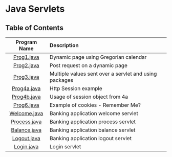 # Java Servlets

## Table of Contents

| Program Name                     | Description                          |
| :-----------------------------:  | :--------------------------------    |
|[Prog1.java](Prog1.java)  |Dynamic page using Gregorian calendar|
|[Prog2.java](Prog2.java)  |Post request on a dynamic page|
|[Prog3.java](Prog3.java)  |Multiple values sent over a servlet and using packages|
|[Prog4a.java](Prog4a.java)  |Http Session example|
|[Prog4b.java](Prog4b.java)  |Usage of session object from 4a|
|[Prog6.java](Prog6.java)  |Example of cookies  - Remember Me?|
|[Welcome.java](Welcome.java)  |Banking application welcome servlet|
|[Process.java](Process.java)  |Banking application process servlet|
|[Balance.java](Balance.java)  |Banking application balance servlet|
|[Logout.java](Logout.java)  |Banking application logout servlet|
|[Login.java](Login.java)  |Login servlet|
